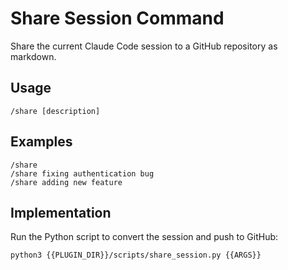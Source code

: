 # Share Session Command

Share the current Claude Code session to a GitHub repository as markdown.

## Usage

```
/share [description]
```

## Examples

```
/share
/share fixing authentication bug
/share adding new feature
```

## Implementation

Run the Python script to convert the session and push to GitHub:

```bash
python3 {{PLUGIN_DIR}}/scripts/share_session.py {{ARGS}}
```

